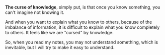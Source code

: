 **The curse of knowledge**, simply put, is that once you know something, you can't imagine not knowing it.

And when you want to explain what you know to others, because of the imbalance of information, it is difficult to explain what you know completely to others. It feels like we are "cursed" by knowledge.

So, when you read my notes, you may not understand something, which is inevitable, but I will try to make it easy to understand.
